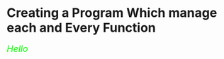 <h1>Creating a Program Which manage each and Every Function</h1>
<label style="color: rgb(8, 255, 0);font-style: italic;font-family: revert-layer; font-size:20px;">Hello</label>